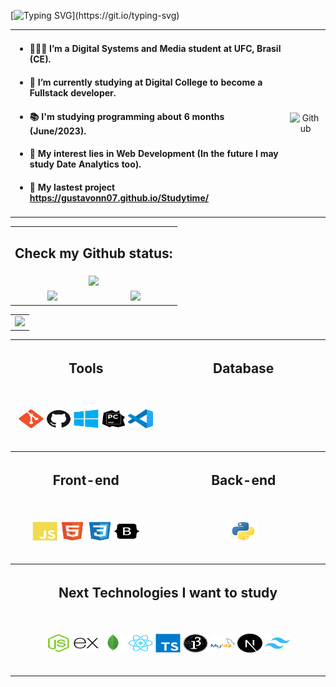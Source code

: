 [![Typing SVG](https://readme-typing-svg.herokuapp.com/?color=00AEFF&size=52&center=true&vCenter=true&height=100&width=1000&lines=HELLO!👋;My+name+is+Gustavo;I'm+17+years+old;)](https://git.io/typing-svg)

<table>
  <tr>
    <td>
      
- #### 👨🏽‍💻 I’m a Digital Systems and Media student at UFC, Brasil (CE).

- #### 🌱 I’m currently studying at Digital College to become a Fullstack developer.

- #### 📚 I'm studying programming about 6 months (June/2023).

- #### 🤔 My interest lies in Web Development (In the future I may study Date Analytics too).
      
- #### 🔎 My lastest project https://gustavonn07.github.io/Studytime/
 
    </td>
    <td align="center">
      <img width="200%" alt="Github" src="https://camo.githubusercontent.com/bb27b9c1df90df738e91a54665d3adb08f60583fad2f266ffbde14508e6dc918/68747470733a2f2f692e70696e696d672e636f6d2f6f726967696e616c732f65342f32362f37302f65343236373032656466383734623138316163656431653266613563366364652e676966" />
    </td>
  </tr>
</table>
<!-- 
<table>
  <tr>
     <td>
  </tr>
</table> -->

<table>
  
  <tr></tr>
  
  <tr align='center'>
    <td colspan='2'><h2>Check my Github status:</h2></td>
<!--     <td><h2>Thanks for visiting my profile</h2></td> -->
  </tr>
  
  <tr></tr>
  
  <tr></tr>
  
  <tr align='center'>
    <td colspan='2'>
       <img width="45%" src="https://github-readme-stats-sigma-five.vercel.app/api/top-langs/?username=Gustavonn07&layout=compact&hide_border=true&langs_count=6&theme=algolia"/>
    </td>
<!--      <td>
    <img width="90%" src="https://profile-counter.glitch.me/Gustavonn07/count.svg">
    </td> -->
  </tr>
  
  <tr></tr>
  
  <tr align='center'>
    <td>
      <img height="100%" src="https://github-readme-stats-sigma-five.vercel.app/api?username=Gustavonn07&show_icons=true&include_all_commits=true&count_private=true&hide_border=true&theme=algolia" />
    </td>
    <td>
      <img height="100%" src="https://github-readme-streak-stats.herokuapp.com?user=Gustavonn07&theme=algolia&hide_border=true" />
    </td>
  </tr>
</table>

<table>
  <tr>
    <td>
      <img src="https://github-readme-activity-graph.vercel.app/graph?username=Gustavonn07&theme=react-dark&hide_border=true" />
    </td>
  </tr>
 </table> 
  
 <table>
  <tr align='center'>
    <th>
      <h2>Tools</h2>
    </th>
    <th>
      <h2>Database</h2>
    </th>
  </tr>
  
  <tr align='center' height='100px'>
    <td>
      <img alt="Gustavo-GIT" height="30" width="40" src="https://raw.githubusercontent.com/devicons/devicon/master/icons/git/git-original.svg">
      <img alt="Gustavo-GITHUB" height="30" width="40" src="https://raw.githubusercontent.com/devicons/devicon/master/icons/github/github-original.svg">
      <img alt="Gustavo-WINDOWS" height="30" width="40" src="https://raw.githubusercontent.com/devicons/devicon/master/icons/windows8/windows8-original.svg">
      <img alt="Gustavo-PYCHARM" height="30" width="40" src="https://raw.githubusercontent.com/devicons/devicon/master/icons/pycharm/pycharm-plain.svg">
      <img alt="Gustavo-VSCODE" height="30" width="40" src="https://raw.githubusercontent.com/devicons/devicon/master/icons/vscode/vscode-original.svg">
    </td>
<!--     <td>
      Por database      
    </td> -->
  </tr>
  
  <tr align='center'>
    <th>
      <h2>Front-end</h2>
    </th>
    <th>
      <h2>Back-end</h2>
    </th>
  </tr>
  
  <tr align='center' height='100px'>
    <td width='600px'>
      <img alt="Gustavo-JS" height="30" width="40" src="https://raw.githubusercontent.com/devicons/devicon/master/icons/javascript/javascript-plain.svg">
      <img alt="Gustavo-HTML" height="30" width="40" src="https://raw.githubusercontent.com/devicons/devicon/master/icons/html5/html5-original.svg">
      <img alt="Gustavo-CSS" height="30" width="40" src="https://raw.githubusercontent.com/devicons/devicon/master/icons/css3/css3-original.svg">
      <img alt="Gustavo-BOOTSTRAP" height="30" width="40" src="https://raw.githubusercontent.com/devicons/devicon/master/icons/bootstrap/bootstrap-plain.svg">
    </td>
    <td width='600px'>
      <img alt="Gustavo-PYTHON" height="35" width="45" src="https://raw.githubusercontent.com/devicons/devicon/master/icons/python/python-original.svg">
    </td>
  </tr>
  
  <tr align='center'>
    <th colspan='2'>
      <h2>Next Technologies I want to study</h2>
    </th> 
  </tr>
  
  <tr align='center' height='100px'>
    <td colspan='2'>
      <img alt="Gustavo-NODEJS" height="30" width="40" src="https://raw.githubusercontent.com/devicons/devicon/master/icons/nodejs/nodejs-original.svg">
      <img alt="Gustavo-EXPRESS" height="30" width="40" src="https://raw.githubusercontent.com/devicons/devicon/master/icons/express/express-original.svg">
      <img alt="Gustavo-MONGODB" height="30" width="40" src="https://raw.githubusercontent.com/devicons/devicon/master/icons/mongodb/mongodb-original.svg">
      <img alt="Gustavo-REACTJS" height="30" width="40" src="https://raw.githubusercontent.com/devicons/devicon/master/icons/react/react-original.svg">
      <img alt="Gustavo-TYPESCRIPT" height="30" width="40" src="https://raw.githubusercontent.com/devicons/devicon/master/icons/typescript/typescript-original.svg">
      <img alt="Gustavo-PROCESSING" height="30" width="40" src="https://raw.githubusercontent.com/devicons/devicon/master/icons/processing/processing-original.svg">
      <img alt="Gustavo-MYSQL" height="30" width="40" src="https://raw.githubusercontent.com/devicons/devicon/master/icons/mysql/mysql-original-wordmark.svg">
      <img alt="Gustavo-NEXTJS" height="30" width="40" src="https://raw.githubusercontent.com/devicons/devicon/master/icons/nextjs/nextjs-original.svg">
      <img alt="Gustavo-TAILWIND" height="30" width="40" src="https://raw.githubusercontent.com/devicons/devicon/master/icons/tailwindcss/tailwindcss-plain.svg">
    </td>
  </tr>
</table>
